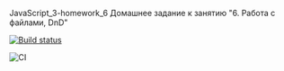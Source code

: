 JavaScript_3-homework_6 Домашнее задание к занятию "6. Работа с файлами, DnD"

[![Build status](https://ci.appveyor.com/api/projects/status/b2pyuwneb5o9a526?svg=true)](https://ci.appveyor.com/project/AleksandrPetrov89/javascript-3-homework-6)

![CI](https://github.com/AleksandrPetrov89/JavaScript_3-homework_6/actions/workflows/web.yml/badge.svg)

